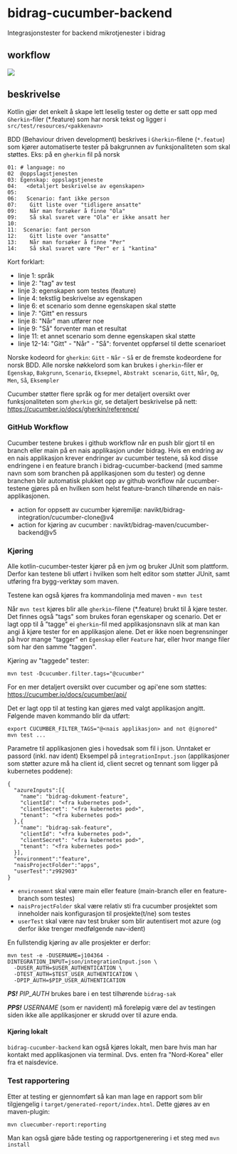 # bidrag-cucumber-backend
Integrasjonstester for backend mikrotjenester i bidrag

## workflow
![](https://github.com/navikt/bidrag-cucumber-backend/workflows/continuous%20integration/badge.svg)

## beskrivelse

Kotlin gjør det enkelt å skape lett leselig tester og dette er satt opp med `Gherkin`-filer (*.feature) som har norsk tekst og ligger i `src/test/resources/<pakkenavn>`

BDD (Behaviour driven development) beskrives i `Gherkin`-filene (`*.featue`) som kjører automatiserte tester på bakgrunnen av funksjonaliteten som skal støttes.
Eks: på en `gherkin` fil på norsk 

```
01: # language: no
02  @oppslagstjenesten
03: Egenskap: oppslagstjeneste
04:   <detaljert beskrivelse av egenskapen>
05: 
06:   Scenario: fant ikke person
07:    Gitt liste over "tidligere ansatte"
09:    Når man forsøker å finne "Ola"
09:    Så skal svaret være "Ola" er ikke ansatt her
10:
11:  Scenario: fant person
12:    Gitt liste over "ansatte"
13:    Når man forsøker å finne "Per"
14:    Så skal svaret være "Per" er i "kantina"
```

Kort forklart:
- linje 1: språk
- linje 2: "tag" av test
- linje 3: egenskapen som testes (feature)
- linje 4: tekstlig beskrivelse av egenskapen
- linje 6: et scenario som denne egenskapen skal støtte
- linje 7: "Gitt" en ressurs
- linje 8: "Når" man utfører noe
- linje 9: "Så" forventer man et resultat
- linje 11: et annet scenario som denne egenskapen skal støtte
- linje 12-14: "Gitt" - "Når" - "Så": forventet oppførsel til dette scenarioet

Norske kodeord for `gherkin`: `Gitt` - `Når` - `Så` er de fremste kodeordene for norsk BDD.
Alle norske nøkkelord som kan brukes i `gherkin`-filer er `Egenskap`, `Bakgrunn`, `Scenario`, `Eksepmel`, `Abstrakt scenario`, `Gitt`, `Når`, `Og`, `Men`, `Så`, `Eksempler`

Cucumber støtter flere språk og for mer detaljert oversikt over funksjonaliteten som `gherkin` gir, se detaljert beskrivelse på nett: 
<https://cucumber.io/docs/gherkin/reference/>

### GitHub Workflow

Cucumber testene brukes i github workflow når en push blir gjort til en branch eller main på en nais applikasjon under bidrag. Hvis en endring av en
nais applikasjon krever endringer av cucumber testene, så kod disse endringene i en feature branch i bidrag-cucumber-backend (med samme navn som som
branchen på applikasjonen som du tester) og denne branchen blir automatisk plukket opp av github workflow når cucumber-testene gjøres på en hvilken
som helst feature-branch tilhørende en nais-applikasjonen.

- action for oppsett av cucumber kjøremiljø: navikt/bidrag-integration/cucumber-clone@v4
- action for kjøring av cucumber           : navikt/bidrag-maven/cucumber-backend@v5
 
### Kjøring

Alle kotlin-cucumber-tester kjører på en jvm og bruker JUnit som plattform. Derfor kan testene bli utført i hvilken som helt editor som støtter JUnit,
samt utføring fra bygg-verktøy som maven.

Testene kan også kjøres fra kommandolinja med maven - `mvn test`

Når `mvn test` kjøres blir alle `gherkin`-filene (*.feature) brukt til å kjøre tester. Det finnes også "tags" som brukes foran egenskaper og scenario.
Det er lagt opp til å "tagge" ei `gherkin`-fil med applikasjonsnavn slik at man kan angi å kjøre tester for en applikasjon alene.
Det er ikke noen begrensninger på hvor mange "tagger" en `Egenskap` eller `Feature` har, eller hvor mange filer som har den samme "taggen".

Kjøring av "taggede" tester:

```
mvn test -Dcucumber.filter.tags="@cucumber"
``` 

For en mer detaljert oversikt over cucumber og api'ene som støttes: <https://cucumber.io/docs/cucumber/api/>  

Det er lagt opp til at testing kan gjøres med valgt applikasjon angitt. Følgende maven kommando blir da utført:

``` 
export CUCUMBER_FILTER_TAGS="@<nais applikasjon> and not @ignored"
mvn test ... 
``` 
Parametre til applikasjonen gies i hovedsak som fil i json. Unntaket er passord (inkl. nav ident)
Eksempel på `integrationInput.json` (applikasjoner som støtter azure må ha client id, client secret og tennant som ligger på kubernetes poddene):
``` 
{
  "azureInputs":[{
    "name": "bidrag-dokument-feature",
    "clientId": "<fra kubernetes pod>",
    "clientSecret": "<fra kubernetes pod>",
    "tenant": "<fra kubernetes pod>"
  },{
    "name": "bidrag-sak-feature",
    "clientId": "<fra kubernetes pod>",
    "clientSecret": "<fra kubernetes pod>",
    "tenant": "<fra kubernetes pod>"
  }],
  "environment":"feature",
  "naisProjectFolder":"apps",
  "userTest":"z992903"
}
``` 
* `environemnt` skal være main eller feature (main-branch eller en feature-branch som testes)
* `naisProjectFolder` skal være relativ sti fra cucumber prosjektet som inneholder nais konfigurasjon til prosjekte(t/ne) som testes
* `userTest` skal være nav test bruker som blir autentisert mot azure (og derfor ikke trenger medfølgende nav-ident)

En fullstendig kjøring av alle prosjekter er derfor:
```
mvn test -e -DUSERNAME=j104364 -DINTEGRATION_INPUT=json/integrationInput.json \
  -DUSER_AUTH=$USER_AUTHENTICATION \
  -DTEST_AUTH=$TEST_USER_AUTHENTICATION \
  -DPIP_AUTH=$PIP_USER_AUTHENTICATION
```
_**PS!**_ *PIP_AUTH* brukes bare i en test tilhørende `bidrag-sak`

_**PPS!**_ *USERNAME* (som er navident) må foreløpig være del av testingen siden ikke alle applikasjoner er skrudd over til azure enda.

#### Kjøring lokalt
`bidrag-cucumber-backend` kan også kjøres lokalt, men bare hvis man har kontakt med applikasjonen via terminal. Dvs. enten fra "Nord-Korea" eller fra
et naisdevice.

### Test rapportering
Etter at testing er gjennomført så kan man lage en rapport som blir tilgjengelig i `target/generated-report/index.html`. Dette gjøres av en
maven-plugin:
```
mvn cluecumber-report:reporting
```

Man kan også gjøre både testing og rapportgenerering i et steg med `mvn install`

